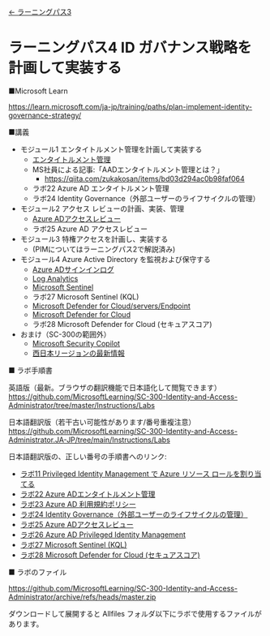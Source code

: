 [← ラーニングパス3](lp03.md)

# ラーニングパス4 ID ガバナンス戦略を計画して実装する

■Microsoft Learn

https://learn.microsoft.com/ja-jp/training/paths/plan-implement-identity-governance-strategy/

■講義

- モジュール1 エンタイトルメント管理を計画して実装する
  - [エンタイトルメント管理](../SC/entitlement.md)
  - MS社員による記事:「AADエンタイトルメント管理とは？」
    - https://qiita.com/zukakosan/items/bd03d294ac0b98faf064
  - ラボ22 Azure AD エンタイトルメント管理
  - ラボ24 Identity Governance（外部ユーザーのライフサイクルの管理）
- モジュール2 アクセス レビューの計画、実装、管理
  - [Azure ADアクセスレビュー](../AZ-303/mod10-02-access-review.md)
  - ラボ25 Azure AD アクセスレビュー
- モジュール3 特権アクセスを計画し、実装する
  - (PIMについてはラーニングパス2で解説済み)
- モジュール4 Azure Active Directory を監視および保守する
  - [Azure ADサインインログ](../AZ-303/pdf/mod15/%E3%83%A1%E3%83%88%E3%83%AA%E3%83%83%E3%82%AF%E3%81%A8%E3%83%AD%E3%82%B0%E3%81%AE%E4%BE%8B.pdf)
  - [Log Analytics](../log-analytics/log-analytics.md)
  - [Microsoft Sentinel](../AZ-500/pdf/mod4/Microsoft%20Sentinel%20まとめ.pdf)
  - ラボ27 Microsoft Sentinel (KQL)
  - [Microsoft Defender for Cloud/servers/Endpoint](../AZ-500/pdf/mod4/Microsoft%20Defender%20for%20Cloud%2C%20servers%2C%20Endpoint.pdf)
  - [Microsoft Defender for Cloud](../AZ-500/pdf/mod4/Microsoft%20Defender%20for%20Cloud%20まとめv2.pdf)
  - ラボ28 Microsoft Defender for Cloud (セキュアスコア)
- おまけ（SC-300の範囲外）
  - [Microsoft Security Copilot](../microsoft-security-copilot/microsoft-security-copilot.md)
  - [西日本リージョンの最新情報](../general/japanwest-region.md)

■ ラボ手順書

英語版（最新。ブラウザの翻訳機能で日本語化して閲覧できます）
https://github.com/MicrosoftLearning/SC-300-Identity-and-Access-Administrator/tree/master/Instructions/Labs

日本語翻訳版（若干古い可能性があります/番号重複注意）
https://github.com/MicrosoftLearning/SC-300-Identity-and-Access-Administrator.JA-JP/tree/main/Instructions/Labs

日本語翻訳版の、正しい番号の手順書へのリンク:
- [ラボ11 Privileged Identity Management で Azure リソース ロールを割り当てる](https://github.com/MicrosoftLearning/SC-300-Identity-and-Access-Administrator.JA-JP/blob/main/Instructions/Labs/Lab_11_AssignAzureResourceRolesInPrivilegedIdentityManagement.md)
- [ラボ22 Azure ADエンタイトルメント管理](https://github.com/MicrosoftLearning/SC-300-Identity-and-Access-Administrator.JA-JP/blob/main/Instructions/Labs/Lab_22_CreateAndManageACatalogOfResourcesInAADEntitlementManagement.md)
- [ラボ23 Azure AD 利用規約ポリシー](https://github.com/MicrosoftLearning/SC-300-Identity-and-Access-Administrator.JA-JP/blob/main/Instructions/Labs/Lab_23_AddTermsOfUseAcceptanceReporting.md)
- [ラボ24 Identity Governance（外部ユーザーのライフサイクルの管理）](https://github.com/MicrosoftLearning/SC-300-Identity-and-Access-Administrator.JA-JP/blob/main/Instructions/Labs/Lab_24_ManageTheLifecycleOfExternalUsersInAADIdentityGovernanceSettings%20.md)
- [ラボ25 Azure ADアクセスレビュー](https://github.com/MicrosoftLearning/SC-300-Identity-and-Access-Administrator.JA-JP/blob/main/Instructions/Labs/Lab_25_CreatingAccessReviewsForUsers.md)
- [ラボ26 Azure AD Privileged Identity Management](https://github.com/MicrosoftLearning/SC-300-Identity-and-Access-Administrator.JA-JP/blob/main/Instructions/Labs/Lab_26_ConfigurePrivilegedIdentityManagementForAADRoles.md)
- [ラボ27 Microsoft Sentinel (KQL)](https://github.com/MicrosoftLearning/SC-300-Identity-and-Access-Administrator.JA-JP/blob/main/Instructions/Labs/Lab_27_MicrosoftSentinelKustoQueries.md)
- [ラボ28 Microsoft Defender for Cloud (セキュアスコア)](https://github.com/MicrosoftLearning/SC-300-Identity-and-Access-Administrator.JA-JP/blob/main/Instructions/Labs/Lab_28_MonitorIdentitySecureScore.md)

■ ラボのファイル

https://github.com/MicrosoftLearning/SC-300-Identity-and-Access-Administrator/archive/refs/heads/master.zip

ダウンロードして展開すると Allfiles フォルダ以下にラボで使用するファイルがあります。
